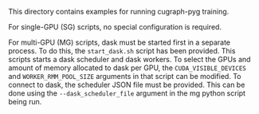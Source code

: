 This directory contains examples for running cugraph-pyg training.

For single-GPU (SG) scripts, no special configuration is required.

For multi-GPU (MG) scripts, dask must be started first in a separate process.
To do this, the `start_dask.sh` script has been provided.  This scripts starts
a dask scheduler and dask workers.  To select the GPUs and amount of memory
allocated to dask per GPU, the `CUDA_VISIBLE_DEVICES` and `WORKER_RMM_POOL_SIZE`
arguments in that script can be modified.
To connect to dask, the scheduler JSON file must be provided.  This can be done
using the `--dask_scheduler_file` argument in the mg python script being run.

